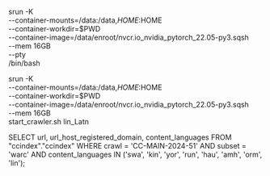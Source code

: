 srun -K  \
  --container-mounts=/data:/data,$HOME:$HOME \
  --container-workdir=$PWD \
  --container-image=/data/enroot/nvcr.io_nvidia_pytorch_22.05-py3.sqsh \
  --mem 16GB \
  --pty \
  /bin/bash



srun -K  \
  --container-mounts=/data:/data,$HOME:$HOME \
  --container-workdir=$PWD \
  --container-image=/data/enroot/nvcr.io_nvidia_pytorch_22.05-py3.sqsh \
  --mem 16GB \
  start_crawler.sh lin_Latn


SELECT url, url_host_registered_domain, content_languages
FROM "ccindex"."ccindex"
WHERE crawl = 'CC-MAIN-2024-51'
  AND subset = 'warc'
  AND content_languages IN ('swa', 'kin', 'yor', 'run', 'hau', 'amh', 'orm', 'lin');
